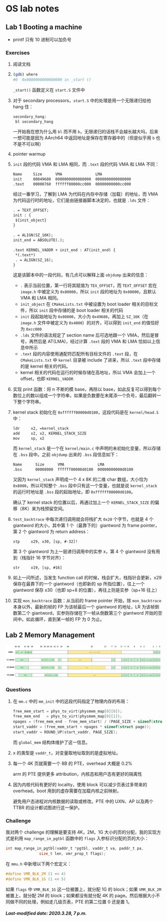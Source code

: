 # OS lab notes

## Lab 1  Booting a machine

+ printf 只有 10 进制可以加负号

### Exercises

1. 阅读文档

2. ```bash
   (gdb) where
   #0  0x0000000000080000 in _start ()
   ```

   `_start()` 函数定义在 `start.S` 文件中

3. 对于 secondary processors，`start.S` 中的处理是用一个无限递归给他 hang 住：

   ```assembly
   secondary_hang:
   	bl secondary_hang
   ```

   一开始我在想为什么用 `bl` 而不用 `b`，无限递归的话栈不会越长越大吗，后来一想可能是因为 AArch64 中返回地址是保存在寄存器中的（但是似乎用 `b` 也不是不可以啊）

4. pointer warmup

5. `init` 段的代码 VMA 和 LMA 相同，而 `.text` 段的代码 VMA 和 LMA 不同：

   ```
   Name     Size      VMA               LMA             
   init     00049680  0000000000080000  0000000000080000
   .text    00000760  ffffff00000cc000  00000000000cc000
   ```

   经过一番学习，了解到 LMA 为代码在内存中存储（加载）的地址，而 VMA 为代码运行时的地址，它们是由链接器脚本决定的，也就是 `.lds` 文件：

   ```
   . = TEXT_OFFSET;
   init : {
   	${init_object}
   }
   
   . = ALIGN(SZ_16K);
   init_end = ABSOLUTE(.);
   
   .text KERNEL_VADDR + init_end : AT(init_end) {
   	*(.text*)
   	. = ALIGN(SZ_16);
   }
   ```

   这是该脚本中的一段代码，有几点可以解释上面 `objdump` 出来的信息：

   + `.` 表示当前位置，第一行将其赋值为 `TEX_OFFSET`，而 `TEXT_OFFSET` 宏在 `image.h` 中被定义为 `0x80000`，所以 `init` 段的地址为 `0x80000`，且默认 VMA 和 LMA 相同。
   + `init_object` 在 `CMakeLists.txt` 中被设置为 boot loader 相关的目标文件，所以 `init` 段中存储的是 boot loader 相关的代码
   + `init` 段起始地址为 `0x80000`，大小为 `0x49680`，再加上 `SZ_16K`（在 `image.h` 文件中被定义为 `0x4000`）的对齐，可以得到 `init_end` 的值恰好为 `0xcc000`
   + `.lds` 文件的语法规定了 section name 后可选地跟一个 VMA，然后是冒号，再然后是 AT(LMA)，经过计算 `.text` 段的 VMA 和 LMA 恰如以上信息中所示
   + `.text` 段的内容使用通配符匹配所有目标文件的 `.text` 段，在 `CMakeLists.txt` 中 `kernel` 目录被 include 了进来，所以 `.text` 段中存储的是 kernel 相关的代码。
   + kernel 相关的代码在运行的时候存储在高地址，所以 VMA 会加上一个 offset，也即 `KERNEL_VADDR`

6. 实现 print 函数：将 n 不断的模 base，再除以 base，如此反复可以得到每个数位上的数以组成一个字符串，如果是负数要在末尾添一个负号，最后翻转一下整个字符串。

7. kernel stack 初始化在 `0xffffff00000d0100`，这段代码是在 `kernel/head.S` 中：

   ```assembly
   ldr     x2, =kernel_stack
   add     x2, x2, KERNEL_STACK_SIZE
   mov     sp, x2
   ```

   而 `kernel_stack` 是一个在 `kernel/main.c` 中声明的未初始化变量，所以存储在 `.bss` 段中。之前 `objdump` 出来的 `.bss` 段信息如下：

   ```
   Name      Size      VMA               LMA
   .bss      00008000  ffffff00000d0100  00000000000d0100
   ```

   又因为 `kernel_stack` 声明成一个 4 x 8K 的二维 char 数组，大小恰为 `0x8000`，所以可知整个 `.bss` 段中只有这一个变量，也就是说 `kernel_stack` 的运行时地址是 `.bss` 段的起始地址，即 `0xffffff00000d0100`。

   确认了 kernel stack 的位置以后，再通过加上一个 `KERNEL_STACK_SIZE` 的偏移（8K）来为栈预留空间。

8. `test_backtrace` 中每次递归调用就会将栈扩大 `0x20` 个字节，也就是 4 个 giantword 的大小，其中第 1 个（最靠下的）giantword 为 frame pointer，第 2 个 giantword 为 return address：

   ```assembly
   stp     x29, x30, [sp, #-32]!
   ```

   第 3 个 giantword 为上一层递归调用中的实参 x，第 4 个 giantword 没有用到（栈指针 16 字节对齐）：

   ```assembly
   str     x19, [sp, #16]
   ```

9. 如上一问所述，当发生 function call 的时候，栈会扩大，栈指针会更新，x29 保存在最靠下的一个 giantword（也即新的 sp 所指位置），往上一个 giantword 保存 x30（也即 sp+8 的位置），再往上则是实参（sp+16 往上） 

10. 实现 `mon_backtrace` 函数：从当前的 frame pointer 开始，除 `mon_backtrace` 本身以外，最新的帧的 FP 为该帧最后一个 giantword 的地址，LR 为该帧倒数第二个 giantword，实参则存储在下一帧从倒数第三个 giantword 开始的空间中。如此循环，直到某一帧的 FP 为 0 为止。

## Lab 2  Memory Management

![](./images/pte.png)

### Questions

1. 在 `mm.c` 中的 `mm_init` 中的这段代码指定了物理内存的布局：

   ```c
   free_mem_start = phys_to_virt(physmem_map[0][0]);
   free_mem_end   = phys_to_virt(physmem_map[0][1]);
   npages = (free_mem_end - free_mem_start) / (PAGE_SIZE + sizeof(struct page));
   start_vaddr = (free_mem_start + npages * sizeof(struct page));
   start_vaddr = ROUND_UP(start_vaddr, PAGE_SIZE);
   ```

   而 `global_mem` 结构体维护了这一信息。

2. x 的类型是 `vaddr_t`，对变量取地址取到的是虚拟地址。

3. 每一个 4K 页就需要一个 8B 的 PTE，overhead 大概是 0.2%

   arm 的 PTE 提供更多 attribution，内核态和用户态有更好的隔离性

4. 因为内核代码有更好的 locality，使用 block 可以减少页表过多带来的 overhead。boot 用到的虚存需要在加载内核之前映射。

   避免用户态进程对内核数据的读取或修改。PTE 中的 UXN、AP 以及两个 TTBR 的设计都试图进行这一保护。

### Challenge

我对两个 challenge 的理解是要支持 4K，2M，1G 大小的页的分配，我的实现方式是利用 `map_range_in_pgtbl` 函数中的 `flags` 入参标识分配的页的大小：

```c
int map_range_in_pgtbl(vaddr_t *pgtbl, vaddr_t va, paddr_t pa,
		       size_t len, vmr_prop_t flags);
```

在 `mmu.h` 中新增以下两个宏定义：

```c
#define VMR_BLK_2M (1 << 4)
#define VMR_BLK_1G (1 << 5)
```

如果 `flags` 中 `VMR_BLK_1G` 这一位被置上，就分配 1G 的 block；如果 `VMR_BLK_2M` 被置上，就分配 2M 的 block；如果都没有就分配 4K 的 page。然后根据大小不同做不同的处理，例如走几级页表，PTE 的第二位置 0 还是置 1。

##### Last-modified date: 2020.3.28, 7 p.m.

 